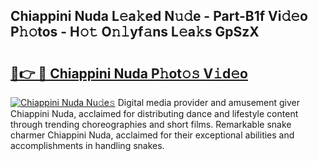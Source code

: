 ## Chiappini Nuda L𝚎a𝚔ed N𝚞𝚍e - Part-B1f Vi𝚍𝚎o P𝚑𝚘tos - H𝚘𝚝 O𝚗𝚕yf𝚊ns L𝚎a𝚔s GpSzX

# <h2><a href="http://kf0zdg1.oniu.top/?m=Chiappini+Nuda">🔗👉 🔴 Chiappini Nuda P𝚑ot𝚘𝚜 V𝚒d𝚎o</a></h2>

[![Chiappini Nuda Nu𝚍e𝚜](https://i.imgur.com/0qMVB7G.gif)](http://kf0zdg1.oniu.top/?m=Chiappini+Nuda)
Digital media provider and amusement giver Chiappini Nuda, acclaimed for distributing dance and lifestyle content through trending choreographies and short films. Remarkable snake charmer Chiappini Nuda, acclaimed for their exceptional abilities and accomplishments in handling snakes.  
